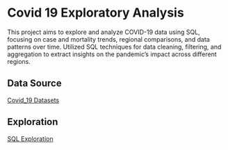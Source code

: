 # Covid 19 Exploratory Analysis

This project aims to explore and analyze  COVID-19 data using SQL, focusing on case and mortality trends, regional comparisons, and data patterns over time. Utilized SQL techniques for data cleaning, filtering, and aggregation to extract insights on the pandemic’s impact across different regions.


## Data Source

[Covid_19 Datasets](https://drive.google.com/drive/folders/1j4HSv1dAzQ0rb1_5Lq2034Newj4rsVFe?usp=drive_link)

## Exploration

[SQL Exploration]()


